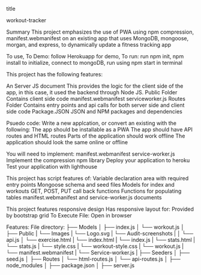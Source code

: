 title 

workout-tracker

Summary
This project emphasizes the use of PWA using npm compression, manifest.webmanifest on an existing app that uses MongoDB, mongoose, morgan, and express, to dynamically update a fitness tracking app

To use,
To Demo: follow Herokuapp for demo,
To run: run npm init, npm install to initialize, connect to mongoDB, run using npm start in terminal

This project has the following features:

An Server JS document
This provides the logic for the client side of the app, in this case, it used the backend through Node JS.
Public Folder
Contains client side code
manifest.webmanifest
serviceworker.js
Routes Folder
Contains entry points and api calls for both server side and client side code
Package.JSON
JSON and NPM packages and dependencies

Psuedo code:
Write a new applcation, or convert an existing with the following:
The app should be installable as a PWA
The app should have API routes and HTML routes
Parts of the application should work offline
The application should look the same online or offline

You will need to implement:
manifest.webmanifest
service-worker.js
Implement the compression npm library
Deploy your application to heroku
Test your application with lighthouse

This project has script features of:
Variable declaration area with required entry points
Mongoose schema and seed files
Models for index and workouts
GET, POST, PUT call back functions
Functions for populating tables
manifest.webmanifest and service-worker.js documents

This project features responsive design
Has responsive layout for:
Provided by bootstrap grid
To Execute File:
Open in browser

Features:
File directory:
├── Models │   ├── index.js │   └── workout.js │  ├── Public | └── Images | └── Logo.svg | └── Audit-screenshots | │   └── api.js │ └── exercise.html | └── index.html | └── index.js | └── stats.html | └── stats.js | └── style.css | └── workout-style.css | └── workout.js | └── manifest.webmanifest | └── Service-worker.js | ├── Seeders │   ├── seed.js │ ├── Routes │   └── html-routes.js │   └── api-routes.js │  ├── node_modules │  ├── package.json │ ├── server.js

